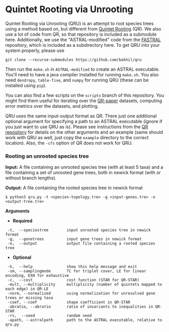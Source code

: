 # Quintet Rooting via Unrooting

Quintet Rooting via Unrooting (QRU) is an attempt to root species trees
using a method based on, but different from [Quintet Rooting](https://github.com/ytabatabaee/Quintet-Rooting) (QR).
We also use a lot of code from QR, so that repository is included as a submodule here.
Additionally, we use the "ASTRAL-modified" code from the [FASTRAL](https://github.com/PayamDiba/FASTRAL) repository,
which is included as a subdirectory here.
To get QRU into your system properly, please use
```
git clone --recurse-submodules https://github.com/bakhil/qru
```
Then run the `make.sh` in `ASTRAL-modified` to create an ASTRAL executable.
You'll need to have a java compiler installed for running `make.sh`.
You also need `dendropy`, `table-five`, and `numpy` for running QRU (these can be installed using `pip`).

You can also find a few scripts on the `scripts` branch of this repository.
You might find them useful for iterating over the [QR-paper](https://github.com/ytabatabaee/QR-paper) datasets,
computing error metrics over the datasets, and plotting.

QRU uses the same input-output format as QR.
There just one additional optional argument for specifying a path
to an ASTRAL executable (ignore if you just want to use QRU as is).
Please see instructions from the [QR repository](https://github.com/ytabatabaee/Quintet-Rooting)
for details on the other arguments and an example (same should work with QRU as well,
just copy the `example` directory to the correct location).
Also, the `-cfs` option of QR does not work for QRU.

### Rooting an unrooted species tree
**Input:** A file containing an unrooted species tree (with at least 5 taxa) and a file containing a set of unrooted gene trees, both in newick format (with or without branch lengths).

**Output:** A file containing the rooted species tree in newick format 
```
$ python3 qru.py -t <species-topology.tre> -g <input-genes.tre> -o <output-tree.tre>
```
**Arguments**
- **Required**
```
 -t,  --speciestree        input unrooted species tree in newick format
 -g,  --genetrees          input gene trees in newick format
 -o,  --output             output file containing a rooted species tree
```
- **Optional**
```
 -h,  --help               show this help message and exit
 -sm, --samplingmode       TC for triplet cover, LE for linear encoding, EXH for exhaustive
 -c,  --cost               cost function (STAR for QR-STAR)
 -mult, --multiplicity     multiplicity (number of quintets mapped to each edge) in QR-LE
 -norm, --normalized       using normalization for unresolved gene trees or missing taxa
 -coef, --coef             shape coefficient in QR-STAR
 -abratio, --abratio       ratio of invariants to inequalities in QR-STAR
 -rs,  --seed              random seed
 -apath, --astralpath      path to the ASTRAL executable, relative to qru.py
```

